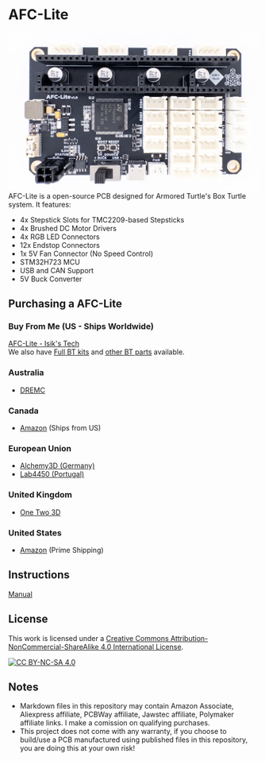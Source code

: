 # AFC-Lite
![AFC-Lite PCB](./Images/PCB.jpg)
AFC-Lite is a open-source PCB designed for Armored Turtle's Box Turtle system. It features:
- 4x Stepstick Slots for TMC2209-based Stepsticks
- 4x Brushed DC Motor Drivers
- 4x RGB LED Connectors
- 12x Endstop Connectors
- 1x 5V Fan Connector (No Speed Control)
- STM32H723 MCU
- USB and CAN Support
- 5V Buck Converter

## Purchasing a AFC-Lite
### Buy From Me (US - Ships Worldwide)
[AFC-Lite - Isik's Tech](https://store.isiks.tech/products/afc-lite) <br>
We also have [Full BT kits](https://store.isiks.tech/products/box-turtle-kit) and [other BT parts](https://store.isiks.tech/collections/box-turtle-parts) available.

### Australia
- [DREMC](https://store.dremc.com.au/products/afc-lite-box-turtle-controller-pcb-by-isiks-tech)
### Canada
- [Amazon](https://www.amazon.ca/dp/B0DMWB52Z3) (Ships from US)
### European Union
- [Alchemy3D (Germany)](https://alchemy3d.de/products/boxed-turtle-afc-lite-controller-pcb)
- [Lab4450 (Portugal)](https://lab4450.com/product/afc-lite-board/)
### United Kingdom
- [One Two 3D](https://www.onetwo3d.co.uk/product/isiks-tech-afc-lite-box-turtle-controller-pcb/)
### United States
- [Amazon](https://www.amazon.com/dp/B0DMWB52Z3?maas=maas_adg_A3C1FA832FBAA5A33374316DF932F9DB_afap_abs&ref_=aa_maas&tag=maas) (Prime Shipping)

## Instructions
[Manual](./Docs/AFC-Lite_Manual.pdf)

## License
This work is licensed under a
[Creative Commons Attribution-NonCommercial-ShareAlike 4.0 International License][cc-by-nc-sa].

[![CC BY-NC-SA 4.0][cc-by-nc-sa-image]][cc-by-nc-sa]

[cc-by-nc-sa]: http://creativecommons.org/licenses/by-nc-sa/4.0/
[cc-by-nc-sa-image]: https://licensebuttons.net/l/by-nc-sa/4.0/88x31.png
[cc-by-nc-sa-shield]: https://img.shields.io/badge/License-CC%20BY--NC--SA%204.0-lightgrey.svg

## Notes
- Markdown files in this repository may contain Amazon Associate, Aliexpress affiliate, PCBWay affiliate, Jawstec affiliate, Polymaker affiliate links. I make a comission on qualifying purchases.
- This project does not come with any warranty, if you choose to build/use a PCB manufactured using published files in this repository, you are doing this at your own risk!

